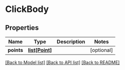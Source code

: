 # ClickBody

## Properties
Name | Type | Description | Notes
------------ | ------------- | ------------- | -------------
**points** | [**list[Point]**](Point.md) |  | [optional] 

[[Back to Model list]](../README.md#documentation-for-models) [[Back to API list]](../README.md#documentation-for-api-endpoints) [[Back to README]](../README.md)

